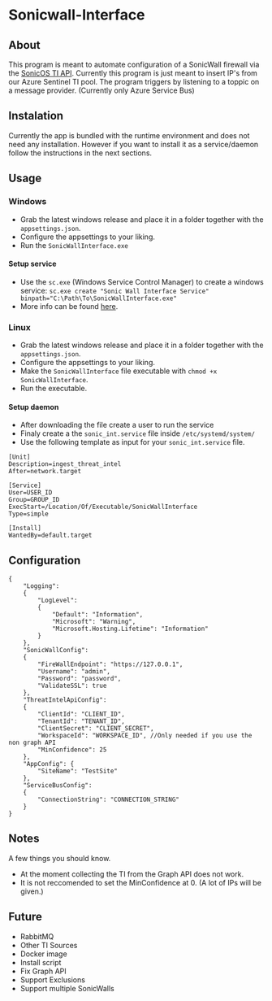 # Sonicwall-Interface

## About
This program is meant to automate configuration of a SonicWall firewall via the [SonicOS TI API](https://www.sonicwall.com/support/knowledge-base/how-do-i-setup-and-use-the-threat-api-feature-on-my-firewall/171120113244716/).
Currently this program is just meant to insert IP's from our Azure Sentinel TI pool.
The program triggers by listening to a toppic on a message provider. (Currently only Azure Service Bus)

## Instalation

Currently the app is bundled with the runtime environment and does not need any installation. However if you want to install it as a service/daemon follow the instructions in the next sections.

## Usage

### Windows
- Grab the latest windows release and place it in a folder together with the `appsettings.json`.
- Configure the appsettings to your liking.
- Run the `SonicWallInterface.exe`

#### Setup service
- Use the `sc.exe` (Windows Service Control Manager) to create a windows service: `sc.exe create "Sonic Wall Interface Service" binpath="C:\Path\To\SonicWallInterface.exe"`
- More info can be found [here](https://learn.microsoft.com/en-us/dotnet/core/extensions/windows-service#create-the-windows-service).

### Linux
- Grab the latest windows release and place it in a folder together with the `appsettings.json`.
- Configure the appsettings to your liking.
- Make the `SonicWallInterface` file executable with `chmod +x SonicWallInterface`.
- Run the executable.

#### Setup daemon
- After downloading the file create a user to run the service
- Finaly create a the `sonic_int.service` file inside `/etc/systemd/system/`
- Use the following template as input for your `sonic_int.service` file.
```
[Unit]
Description=ingest_threat_intel
After=network.target

[Service]
User=USER_ID
Group=GROUP_ID
ExecStart=/Location/Of/Executable/SonicWallInterface
Type=simple

[Install]
WantedBy=default.target
```

## Configuration
```
{
    "Logging": 
    {
        "LogLevel": 
        {
            "Default": "Information",
            "Microsoft": "Warning",
            "Microsoft.Hosting.Lifetime": "Information"
        }
    },
    "SonicWallConfig":
    {
        "FireWallEndpoint": "https://127.0.0.1",
        "Username": "admin",
        "Password": "password",
        "ValidateSSL": true
    },
    "ThreatIntelApiConfig":
    {
        "ClientId": "CLIENT_ID",
        "TenantId": "TENANT_ID",
        "ClientSecret": "CLIENT_SECRET",
        "WorkspaceId": "WORKSPACE_ID", //Only needed if you use the non graph API
        "MinConfidence": 25
    },
    "AppConfig": {
        "SiteName": "TestSite"
    },
    "ServiceBusConfig":
    {
        "ConnectionString": "CONNECTION_STRING"
    }
}
```

## Notes
A few things you should know. 
- At the moment collecting the TI from the Graph API does not work.
- It is not reccomended to set the MinConfidence at 0. (A lot of IPs will be given.)

## Future
- RabbitMQ
- Other TI Sources
- Docker image
- Install script
- Fix Graph API
- Support Exclusions
- Support multiple SonicWalls